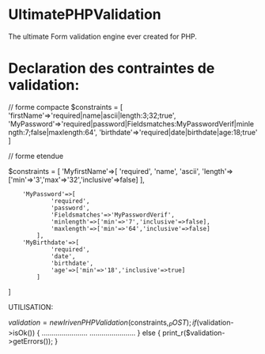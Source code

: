 # UltimatePHPValidation
The ultimate Form validation engine ever created for PHP.


Declaration des contraintes de validation:
===========================================
// forme compacte
$constraints = [
	'firstName'=>'required|name|ascii|length:3;32;true',
	'MyPassword'=>'required|password|Fieldsmatches:MyPasswordVerif|minlength:7;false|maxlength:64',
	'birthdate'=>'required|date|birthdate|age:18;true'
]

// forme etendue

$constraints = [
		'MyfirstName'=>[
				'required',
				'name',
				'ascii',
				'length'=>['min'=>'3','max'=>'32','inclusive'=>false]
			],

		'MyPassword'=>[ 	
				'required',
				'password',
				'Fieldsmatches'=>'MyPasswordVerif',
				'minlength'=>['min'=>'7','inclusive'=>false],
				'maxlength'=>['min'=>'64','inclusive'=>false]
			],
		'MyBirthdate'=>[
				'required',
				'date',
				'birthdate',
				'age'=>['min'=>'18','inclusive'=>true]
			]
]



UTILISATION:


$validation = new IrivenPHPValidation($constraints,$_POST);
if($validation->isOk())
{
.......................
.......................
}
else
{
	print_r($validation->getErrors());
}
